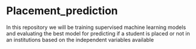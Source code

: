 # Placement_prediction
In this repository we will be training supervised machine learning models and evaluating the best model for predicting if a student is placed or not in an institutions based on the independent variables available
